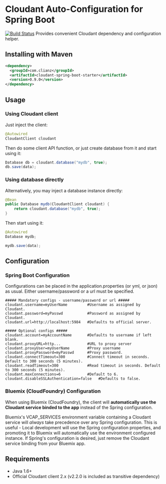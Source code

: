 # Cloudant Auto-Configuration for Spring Boot
[![Build Status](https://travis-ci.org/icha024/cloudant-spring-boot-starter.svg?branch=master)](https://travis-ci.org/icha024/cloudant-spring-boot-starter)
Provides convenient Cloudant dependency and configuration helper.
## Installing with Maven
```xml
<dependency>
  <groupId>com.clianz</groupId>
  <artifactId>cloudant-spring-boot-starter</artifactId>
  <version>0.9.0</version>
</dependency>
```
## Usage
### Using Cloudant client
Just inject the client:
```java
@Autowired
CloudantClient cloudant
```
Then do some client API function, or just create database from it and start using it:
```java
Database db = cloudant.database("mydb", true);
db.save(data);
```
### Using database directly
Alternatively, you may inject a database instance directly:
```java
@Bean
public Database mydb(CloudantClient cloudant) {
	return cloudant.database("mydb", true);
}
```
Then start using it:
```java
@Autowired
Database mydb;
```
```java
mydb.save(data);
```
## Configuration
### Spring Boot Configuration
Configurations can be placed in the application.properties (or yml, or json) as usual.
Either username/password or a url must be specified.
```properties
##### Mandatory configs - username/password or url #####
cloudant.username=myUserName         #Username as assigned by Cloudant.
cloudant.password=myPasswd           #Password as assigned by Cloudant.
cloudant.url=http://localhost:5984   #Defaults to official server.

##### Optional configs #####
cloudant.account=myAccountName       #Defaults to username if left blank.
cloudant.proxyURL=http...            #URL to proxy server
cloudant.proxyUser=myUserName        #Proxy username
cloudant.proxyPassword=myPasswd      #Proxy password.
cloudant.connectTimeout=300          #Connect timeout in seconds. Default to 300 seconds (5 minutes).
cloudant.readTimeout=300             #Read timeout in seconds. Default to 300 seconds (5 minutes).
cloudant.maxConnections=6            #Default to 6.
cloudant.disableSSLAuthentication=false   #Defaults to false.
```
### Bluemix (CloudFoundry) Configuration
When using Bluemix (CloudFoundry), the client will **automatically use the Cloudant service binded to the app** instead of the Spring configuration.

Bluemix's VCAP_SERVICES environment variable containing a Cloudant service will *always* take precedence over any Spring configuration. This is useful - Local development will use the Spring configuration properties, and promoting it to Bluemix will automatically use the environment configured instance. If Spring's configuration is desired, just remove the Cloudant service binding from your Bluemix app.

## Requirements
- Java 1.6+
- Official Cloudant client 2.x (v2.2.0 is included as transitive dependency) 
